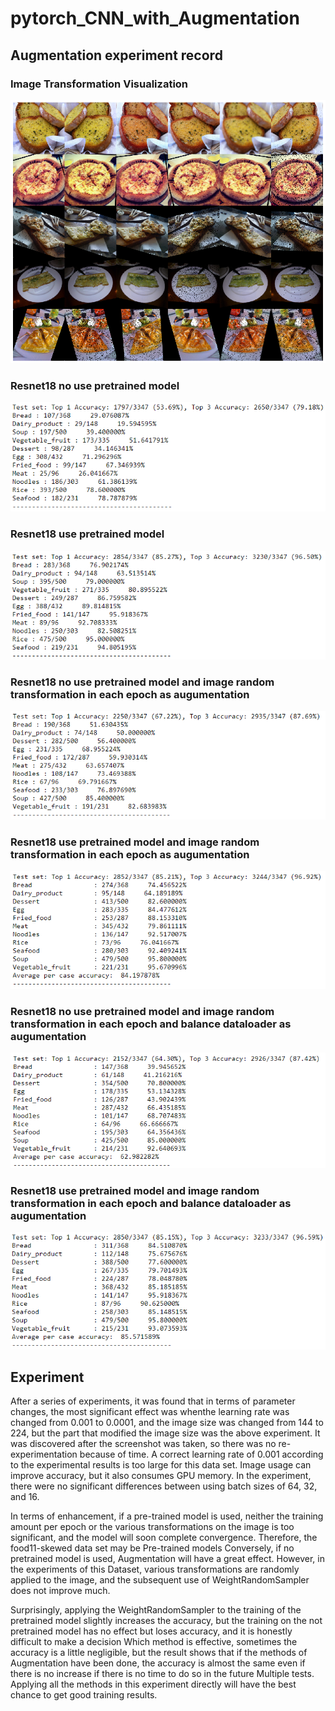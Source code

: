 # pytorch_CNN_with_Augmentation
## Augmentation experiment record
### Image Transformation Visualization
![image](https://github.com/vbnmzxc9513/pytorch_CNN_with_Augmentation/blob/master/img/img_transform_visualization.png)

### Resnet18 no use pretrained model
![image](https://github.com/vbnmzxc9513/pytorch_CNN_with_Augmentation/blob/master/img/Resnet-18_no_pretrained.png)

### Resnet18 use pretrained model
![image](https://github.com/vbnmzxc9513/pytorch_CNN_with_Augmentation/blob/master/img/Resnet-18_pretrained.png)

### Resnet18 no use pretrained model and image random transformation in each epoch as augumentation 
![image](https://github.com/vbnmzxc9513/pytorch_CNN_with_Augmentation/blob/master/img/no_pretrained_transformation.png)

### Resnet18 use pretrained model and image random transformation in each epoch as augumentation 
![image](https://github.com/vbnmzxc9513/pytorch_CNN_with_Augmentation/blob/master/img/pretrained_transformation.png)

### Resnet18 no use pretrained model and image random transformation in each epoch and balance dataloader as augumentation 
![image](https://github.com/vbnmzxc9513/pytorch_CNN_with_Augmentation/blob/master/img/no_pretrained_transformation_dataloader_balance.png)

### Resnet18 use pretrained model and image random transformation in each epoch and balance dataloader as augumentation 
![image](https://github.com/vbnmzxc9513/pytorch_CNN_with_Augmentation/blob/master/img/pretrained_transformation_dataloader_balance.png)

## Experiment

After a series of experiments, it was found that in terms of parameter changes, the most significant effect was whenthe learning rate was changed from 0.001 to 0.0001, and the image size was changed from 144 to 224, but the part that modified the image size was the above experiment. It was discovered after the screenshot was taken, so there was no re-experimentation because of time. A correct learning rate of 0.001 according to the experimental results is too large for this data set. Image usage can improve accuracy, but it also consumes GPU memory. In the experiment, there were no significant differences between using batch sizes of 64, 32, and 16.
     
     
In terms of enhancement, if a pre-trained model is used, neither the training amount per epoch or the various transformations on the image is too significant, and the model will soon complete convergence. Therefore, the food11-skewed data set may be Pre-trained models Conversely, if no pretrained model is used, Augmentation will have a great effect. However, in the experiments of this Dataset, various transformations are randomly applied to the image, and the subsequent use of WeightRandomSampler does not improve much.
     
     
Surprisingly, applying the WeightRandomSampler to the training of the pretrained model slightly increases the accuracy, but the training on the not pretrained model has no effect but loses accuracy, and it is honestly difficult to make a decision Which method is effective, sometimes the accuracy is a little negligible, but the result shows that if the methods of Augmentation have been done, the accuracy is almost the same even if there is no increase if there is no time to do so in the future Multiple tests. Applying all the methods in this experiment directly will have the best chance to get good training results.
